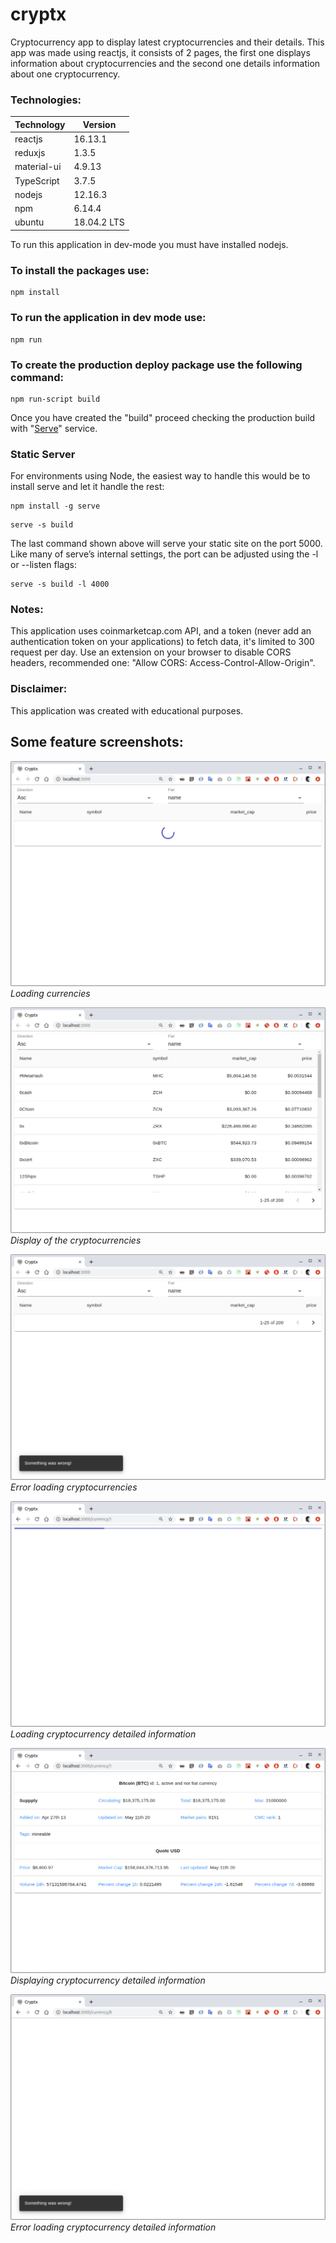# cryptx
Cryptocurrency app to display latest cryptocurrencies and their details.
This app was made using reactjs, it consists of 2 pages, the first one displays information about cryptocurrencies and the second one details information about one cryptocurrency.

### Technologies:

Technology | Version
------------ | -------------
reactjs | 16.13.1
reduxjs | 1.3.5
material-ui | 4.9.13
TypeScript | 3.7.5
nodejs | 12.16.3
npm | 6.14.4
ubuntu | 18.04.2 LTS



To run this application in dev-mode you must have installed nodejs. 

### To install the packages use:
```
npm install 
```

### To run the application in dev mode use:
```
npm run
```

### To create the production deploy package use the following command:

```
npm run-script build
```
Once you have created the "build" proceed checking the production build with "[Serve](https://github.com/zeit/serve)" service.

### Static Server

For environments using Node, the easiest way to handle this would be to install serve and let it handle the rest:

```
npm install -g serve
```
```
serve -s build
```
The last command shown above will serve your static site on the port 5000. Like many of serve’s internal settings, the port can be adjusted using the -l or --listen flags:
```
serve -s build -l 4000
```


### Notes:

This application uses coinmarketcap.com API, and a token (never add an authentication token on your applications) to fetch data, it's limited to 300 request per day. 
Use an extension on your browser to disable CORS headers, recommended one: "Allow CORS: Access-Control-Allow-Origin".

### Disclaimer: 
This application was created with educational purposes. 




## Some feature screenshots:

![Loading cryptocurrencies!](https://github.com/coraxcr/cryptx/blob/master/documentation/screenshots/1.png "Loading cryptocurrencies")
*Loading currencies*

![Display of the cryptocurrencies!](https://github.com/coraxcr/cryptx/blob/master/documentation/screenshots/2.png "Display of the cryptocurrencies")
*Display of the cryptocurrencies*


![Error loading cryptocurrencies!](https://github.com/coraxcr/cryptx/blob/master/documentation/screenshots/3.png "Error loading cryptocurrencies")
*Error loading cryptocurrencies*


![Loading cryptocurrency detailed information!](https://github.com/coraxcr/cryptx/blob/master/documentation/screenshots/4.png "Loading cryptocurrency detailed information")
*Loading cryptocurrency detailed information*


![Displaying cryptocurrency detailed information!](https://github.com/coraxcr/cryptx/blob/master/documentation/screenshots/5.png "Displaying cryptocurrency detailed information")
*Displaying cryptocurrency detailed information*


![Error loading cryptocurrency detailed information!](https://github.com/coraxcr/cryptx/blob/master/documentation/screenshots/6.png "Error loading cryptocurrency detailed information")
*Error loading cryptocurrency detailed information*



